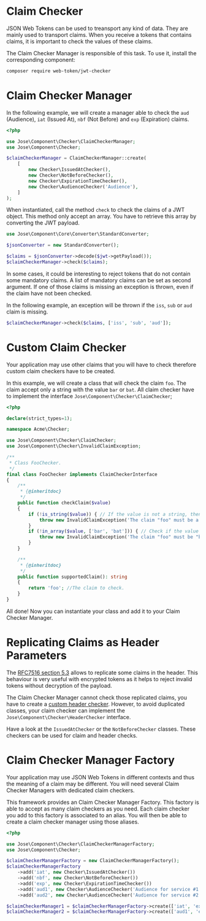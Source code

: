 Claim Checker
=============

JSON Web Tokens can be used to treansport any kind of data. They are mainly used to transport claims.
When you receive a tokens that contains claims, it is important to check the values of these claims.

The Claim Checker Manager is responsible of this task.
To use it, install the corresponding component:

```sh
composer require web-token/jwt-checker
```

# Claim Checker Manager

In the following example, we will create a manager able to check the `aud` (Audience), `iat` (Issued At), `nbf` (Not Before) and `exp` (Expiration) claims.

```php
<?php

use Jose\Component\Checker\ClaimCheckerManager;
use Jose\Component\Checker;

$claimCheckerManager = ClaimCheckerManager::create(
    [
        new Checker\IssuedAtChecker(),
        new Checker\NotBeforeChecker(),
        new Checker\ExpirationTimeChecker(),
        new Checker\AudienceChecker('Audience'),
    ]
);
```

When instantiated, call the method `check` to check the claims of a JWT object.
This method only accept an array. You have to retrieve this array by converting the JWT payload.


```php
use Jose\Component\Core\Converter\StandardConverter;

$jsonConverter = new StandardConverter();

$claims = $jsonConverter->decode($jwt->getPayload());
$claimCheckerManager->check($claims);
```

In some cases, it could be interesting to reject tokens that do not contain some mandatory claims.
A list of mandatory claims can be set as second argument. If one of those claims is missing an exception is thrown,
even if the claim have not been checked.

In the following example, an exception will be thrown if the `iss`, `sub` or `aud` claim is missing.

```php
$claimCheckerManager->check($claims, ['iss', 'sub', 'aud']);
```

# Custom Claim Checker

Your application may use other claims that you will have to check therefore custom claim checkers have to be created.

In this example, we will create a class that will check the claim `foo`.
The claim accept only a string with the value `bar` or `bat`.
All claim checker have to implement the interface `Jose\Component\Checker\ClaimChecker`;

```php
<?php

declare(strict_types=1);

namespace Acme\Checker;

use Jose\Component\Checker\ClaimChecker;
use Jose\Component\Checker\InvalidClaimException;

/**
 * Class FooChecker.
 */
final class FooChecker implements ClaimCheckerInterface
{
    /**
     * {@inheritdoc}
     */
    public function checkClaim($value)
    {
        if (!is_string($value)) { // If the value is not a string, then we throw an exception
            throw new InvalidClaimException('The claim "foo" must be a string.', 'foo', $value);
        }
        if (!in_array($value, ['bar', 'bat'])) { // Check if the value is allowed
            throw new InvalidClaimException('The claim "foo" must be "bar" or "bat".', 'foo', $value);
        }
    }

    /**
     * {@inheritdoc}
     */
    public function supportedClaim(): string
    {
        return 'foo'; //The claim to check.
    }
}
```

All done! Now you can instantiate your class and add it to your Claim Checker Manager.

# Replicating Claims as Header Parameters

The [RFC7516 section 5.3](https://tools.ietf.org/html/rfc7519#section-5.3) allows to replicate some claims in the header.
This behaviour is very useful with encrypted tokens as it helps to reject invalid tokens without decryption of the payload.

The Claim Checker Manager cannot check those replicated claims, you have to create a [custom header checker](../header_checker/index.md).
However, to avoid duplicated classes, your claim checker can implement the `Jose\Component\Checker\HeaderChecker` interface.

Have a look at the `IssuedAtChecker` or the `NotBeforeChecker` classes.
These checkers can be used for claim and header checks.

# Claim Checker Manager Factory

Your application may use JSON Web Tokens in different contexts and thus the meaning of a claim may be different.
You will need several Claim Checker Managers with dedicated claim checkers.

This framework provides an Claim Checker Manager Factory. This factory is able to accept as many claim checkers as you need.
Each claim checker you add to this factory is associated to an alias. You will then be able to create a claim checker manager using those aliases.

```php
<?php

use Jose\Component\Checker\ClaimCheckerManagerFactory;
use Jose\Component\Checker;

$claimCheckerManagerFactory = new ClaimCheckerManagerFactory();
$claimCheckerManagerFactory
    ->add('iat', new Checker\IssuedAtChecker())
    ->add('nbf', new Checker\NotBeforeChecker())
    ->add('exp', new Checker\ExpirationTimeChecker())
    ->add('aud1', new Checker\AudienceChecker('Audience for service #1'))
    ->add('aud2', new Checker\AudienceChecker('Audience for service #2'));

$claimCheckerManager1 = $claimCheckerManagerFactory->create(['iat', 'exp', 'aud2']);
$claimCheckerManager2 = $claimCheckerManagerFactory->create(['aud1', 'exp']);
```

